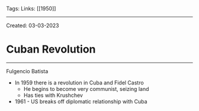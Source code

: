 Tags:
Links: [[1950]]

---
Created: 03-03-2023
# Cuban Revolution
---

Fulgencio Batista
- In 1959 there is a revolution in Cuba and Fidel Castro
	- He begins to become very communist, seizing land
	- Has ties with Krushchev
- 1961 - US breaks off diplomatic relationship with Cuba